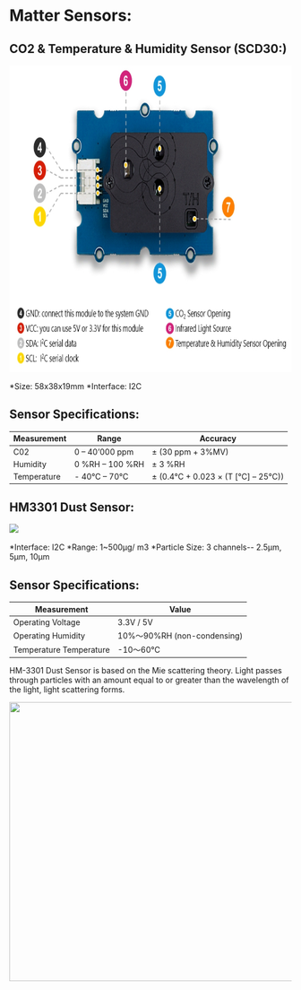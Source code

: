 # Matter Sensors:

## CO2 & Temperature & Humidity Sensor (SCD30:)

<img src="https://raw.githubusercontent.com/SeeedDocument/Grove-CO2-Temperature-Humidity-Sensor-SCD30/master/img/pinout.jpg" width="799" height="547">

*Size: 58x38x19mm
*Interface: I2C

## Sensor Specifications:

Measurement | Range | Accuracy |
----------- | ----- | -------- |
C02 | 0 – 40’000 ppm | ± (30 ppm + 3%MV) |
Humidity | 0 %RH – 100 %RH | ± 3 %RH |
Temperature | - 40°C – 70°C | ± (0.4°C + 0.023 × (T [°C] – 25°C)) |

## HM3301 Dust Sensor:

<img src="https://files.seeedstudio.com/wiki/Grove-Laser_PM2.5_Sensor-HM3301/img/pin_out.jpg">

*Interface: I2C
*Range: 1~500µg/ m3
*Particle Size: 3 channels-- 2.5µm, 5µm, 10µm

## Sensor Specifications:

Measurement | Value |
----------- | ----- |
Operating Voltage | 3.3V / 5V  |
Operating Humidity | 10%～90%RH (non-condensing) |
Temperature Temperature | -10～60℃ |

HM-3301 Dust Sensor is based on the Mie scattering theory. Light passes through particles with an amount equal to or greater than the wavelength of the light, light scattering forms.

<img src="https://files.seeedstudio.com/wiki/Grove-Laser_PM2.5_Sensor-HM3301/img/principle.jpg" width="831" height="498">
